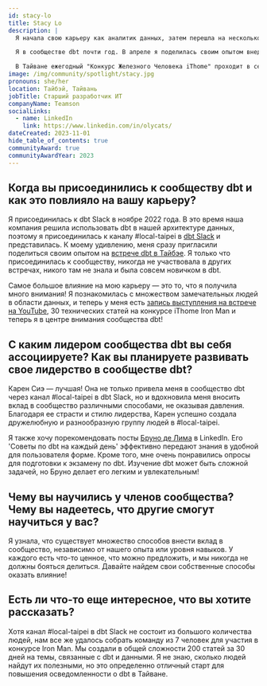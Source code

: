 ```yaml
---
id: stacy-lo
title: Stacy Lo
description: |
  Я начала свою карьеру как аналитик данных, затем перешла на несколько различных ролей в области данных и разработки программного обеспечения. Инженер по аналитике — это лучшее название, чтобы описать мою экспертизу в данных.

  Я в сообществе dbt почти год. В апреле я поделилась своим опытом внедрения dbt на <a href="https://www.meetup.com/taipei-dbt-meetup/" rel="noopener noreferrer" target="_blank">встрече dbt в Тайбэе</a>, что вдохновило меня на написание технических статей.

  В Тайване ежегодный "Конкурс Железного Человека iThome" проходит в сентябре, где участники публикуют техническую статью на китайском языке каждый день в течение 30 дней подряд. Поскольку никто никогда не писал о dbt на этом конкурсе, я хочу быть первым человеком, и именно этим я была занята последние пару месяцев.
image: /img/community/spotlight/stacy.jpg
pronouns: she/her
location: Тайбэй, Тайвань
jobTitle: Старший разработчик ИТ
companyName: Teamson
socialLinks:
  - name: LinkedIn
    link: https://www.linkedin.com/in/olycats/
dateCreated: 2023-11-01
hide_table_of_contents: true
communityAward: true
communityAwardYear: 2023
---
```


## Когда вы присоединились к сообществу dbt и как это повлияло на вашу карьеру?

Я присоединилась к dbt Slack в ноябре 2022 года. В это время наша компания решила использовать dbt в нашей архитектуре данных, поэтому я присоединилась к каналу #local-taipei в <a href="https://www.getdbt.com/community/join-the-community" rel="noopener noreferrer" target="_blank">dbt Slack</a> и представилась. К моему удивлению, меня сразу пригласили поделиться своим опытом на <a href="https://www.meetup.com/taipei-dbt-meetup/" rel="noopener noreferrer" target="_blank">встрече dbt в Тайбэе</a>. Я только что присоединилась к сообществу, никогда не участвовала в других встречах, никого там не знала и была совсем новичком в dbt.

Самое большое влияние на мою карьеру — это то, что я получила много внимания! Я познакомилась с множеством замечательных людей в области данных, и теперь у меня есть <a href="https://youtu.be/KWfoT1nnexc?t=291" rel="noopener noreferrer" target="_blank">запись выступления на встрече на YouTube</a>, 30 технических статей на конкурсе iThome Iron Man и теперь я в центре внимания сообщества dbt!

## С каким лидером сообщества dbt вы себя ассоциируете? Как вы планируете развивать свое лидерство в сообществе dbt?

Карен Сиэ — лучшая! Она не только привела меня в сообщество dbt через канал #local-taipei в dbt Slack, но и вдохновила меня вносить вклад в сообщество различными способами, не оказывая давления. Благодаря ее страсти и стилю лидерства, Карен успешно создала дружелюбную и разнообразную группу людей в #local-taipei.

Я также хочу порекомендовать посты <a href="/community/spotlight/bruno-de-lima">Бруно де Лима</a> в LinkedIn. Его 'Советы по dbt на каждый день' эффективно передают знания в удобной для пользователя форме. Кроме того, мне очень понравились опросы для подготовки к экзамену по dbt. Изучение dbt может быть сложной задачей, но Бруно делает его легким и увлекательным!

## Чему вы научились у членов сообщества? Чему вы надеетесь, что другие смогут научиться у вас?

Я узнала, что существует множество способов внести вклад в сообщество, независимо от нашего опыта или уровня навыков. У каждого есть что-то ценное, что можно предложить, и мы никогда не должны бояться делиться. Давайте найдем свои собственные способы оказать влияние!

## Есть ли что-то еще интересное, что вы хотите рассказать?

Хотя канал #local-taipei в dbt Slack не состоит из большого количества людей, нам все же удалось собрать команду из 7 человек для участия в конкурсе Iron Man. Мы создали в общей сложности 200 статей за 30 дней на темы, связанные с dbt и данными. Я не знаю, сколько людей найдут их полезными, но это определенно отличный старт для повышения осведомленности о dbt в Тайване.